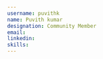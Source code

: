 ```yaml
---
username: puvithk
name: Puvith kumar 
designation: Community Member
email: 
linkedin: 
skills: 
---
```

